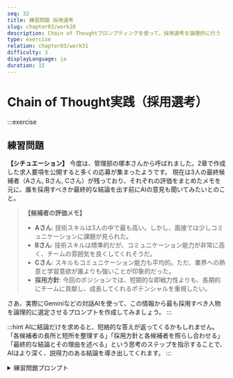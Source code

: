 ```yaml
---
seq: 32
title: 練習問題 採用選考
slug: chapter03/work28
description: Chain of Thoughtプロンプティングを使って、採用選考を論理的に行う
type: exercise
relation: chapter03/work31
difficulty: 3
displayLanguage: ja
duration: 15
---
```


# Chain of Thought実践（採用選考）

:::exercise
## 練習問題

**【シチュエーション】**
今度は、管理部の塚本さんから呼ばれました。2章で作成した求人要項を公開すると多くの応募が集まったようです。
現在は3人の最終候補者（Aさん, Bさん, Cさん）が残っており、それぞれの評価をまとめたメモを元に、誰を採用すべきか最終的な結論を出す前にAIの意見も聞いてみたいとのこと。

> **【候補者の評価メモ】**
> - **Aさん**: 技術スキルは3人の中で最も高い。しかし、面接では少しコミュニケーションに課題が見られた。
> - **Bさん**: 技術スキルは標準的だが、コミュニケーション能力が非常に高く、チームの雰囲気を良くしてくれそうだ。
> - **Cさん**: スキルもコミュニケーション能力も平均的。ただ、業界への熱意と学習意欲が誰よりも強いことが印象的だった。
> - **採用方針**: 今回のポジションでは、短期的な即戦力性よりも、長期的にチームに貢献し、成長してくれるポテンシャルを重視したい。

さあ、実際にGeminiなどの対話AIを使って、この情報から最も採用すべき人物を論理的に選定させるプロンプトを作成してみましょう。
:::

:::hint
AIに結論だけを求めると、短絡的な答えが返ってくるかもしれません。「各候補者の長所と短所を整理する」「採用方針と各候補者を照らし合わせる」「最終的な結論とその理由を述べる」という思考のステップを指示することで、AIはより深く、説得力のある結論を導き出してくれます。
:::

<details>
<summary>練習問題プロンプト</summary>

```markdown
あなたは、経験豊富な採用マネージャーです。
以下の3人の最終候補者の情報と、当社の採用方針を元に、誰を最も採用すべきか、あなたの推薦を報告してください。

# 候補者の評価メモ
- Aさん: 技術スキルは3人の中で最も高い。しかし、面接では少しコミュニケーションに課題が見られた。
- Bさん: 技術スキルは標準的だが、コミュニケーション能力が非常に高く、チームの雰囲気を良くしてくれそうだ。
- Cさん: スキルもコミュニケーション能力も平均的。ただ、業界への熱意と学習意欲が誰よりも強いことが印象的だった。

# 採用方針
今回のポジションでは、短期的な即戦力性よりも、長期的にチームに貢献し、成長してくれるポテンシャルを重視したい。

# 指示
以下のステップで、論理的に考察してください。
1.  まず、各候補者の長所と短所を整理します。
2.  次に、当社の採用方針と各候補者の特性を照らし合わせ、誰が最も方針に合致するかを評価します。
3.  最後に、最終的な結論として、あなたが最も推薦する候補者とその理由を明確に述べてください。

ステップバイステップで考えてください。
```

### AI回答出力例
```markdown
候補者ごとの評価
Aさん:

長所: 3人の中で最高の技術スキルを持っている点。即戦力として、短期的なプロジェクトには貢献度が高いと見込めます。

短所: コミュニケーション能力に課題が見られる点。チームワークを重視する当社の文化に馴染むまでに時間がかかる可能性があります。

Bさん:

長所: 高いコミュニケーション能力と協調性。チームの雰囲気を向上させ、円滑な人間関係を築く上で重要な役割を果たすことが期待できます。

短所: 技術スキルは標準レベル。即戦力としてはAさんに劣ります。

Cさん:

長所: 業界への強い熱意と高い学習意欲。新しいスキルや知識を積極的に吸収し、長期的な成長が見込めます。

短所: 技術スキル、コミュニケーション能力ともに平均的。突出した即戦力性やチームへの即時的な影響力は期待しにくいでしょう。

当社の採用方針との照合
当社の採用方針は、「短期的な即戦力性よりも、長期的にチームに貢献し、成長してくれるポテンシャルを重視する」というものです。この方針に照らし合わせると、各候補者は以下のように評価できます。

Aさん: 即戦力性という点では最も優れていますが、長期的なチームへの貢献という観点ではコミュニケーションの課題が懸念されます。

Bさん: チームへの貢献という点では、コミュニケーション能力の高さから即効性が期待できますが、技術スキルの面で長期的な成長ポテンシャルにやや物足りなさを感じるかもしれません。

Cさん: 技術スキルやコミュニケーション能力は現時点では平均的ですが、業界への熱意と学習意欲は、まさに当社の求める「長期的な成長ポテンシャル」そのものです。現時点のスキル不足は、入社後の自律的な学習と熱意によって十分にカバーされ、将来的には技術力、チームへの貢献度ともに大きく向上する可能性があります。

最終推薦
当社の採用方針である「長期的な成長ポテンシャル」を最も体現しているCさんを強く推薦します。

現時点のスキルは平均的かもしれませんが、Cさんの学習意欲と業界への情熱は、入社後の研修や実務経験を通じて、目覚ましい成長を促す原動力となります。技術スキルやコミュニケーション能力は、経験を積むことで向上させることが可能ですが、内面から湧き出る「熱意」と「意欲」は、後天的に身につけるのが難しい資質です。

長期的な視点に立ったとき、Cさんの持つポテンシャルは、Aさんの現時点での高いスキルや、Bさんのコミュニケーション能力よりも、チームの持続的な成長と発展に最も大きく貢献すると確信しています。

```
</details>
